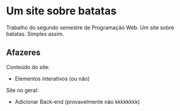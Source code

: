 
# Um site sobre batatas
Trabalho do segundo semestre de Programação Web.
Um site sobre batatas.
Simples assim.

## Afazeres
Conteúdo do site:
 - Elementos interativos (ou não)

Site no geral:
 - Adicionar Back-end (provavelmente não kkkkkkkk)
